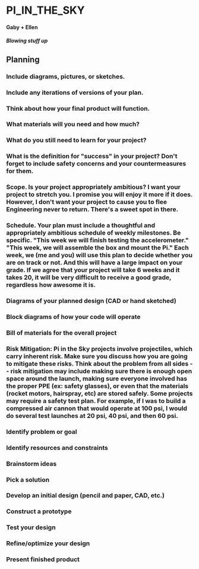 # PI_IN_THE_SKY

#### Gaby + Ellen 
#### *Blowing stuff up*

## Planning

### Include diagrams, pictures, or sketches.  
### Include any iterations of versions of your plan.  
### Think about how your final product will function.  
### What materials will you need and how much?  
### What do you still need to learn for your project?
### What is the definition for "success" in your project? Don't forget to include safety concerns and your countermeasures for them. 


### Scope.  Is your project appropriately ambitious?  I want your project to stretch you.  I promise you will enjoy it more if it does.  However, I don't want your project to cause you to flee Engineering never to return.  There's a sweet spot in there.

### Schedule.  Your plan must include a thoughtful and appropriately ambitious schedule of weekly milestones.  Be specific.  "This week we will finish testing the accelerometer."  "This week, we will assemble the box and mount the Pi."  Each week, we (me and you) will use this plan to decide whether you are on track or not.  And this will have a large impact on your grade.  If we agree that your project will take 6 weeks and it takes 20, it will be very difficult to receive a good grade, regardless how awesome it is.

### Diagrams of your planned design (CAD or hand sketched)
### Block diagrams of how your code will operate
### Bill of materials for the overall project
### Risk Mitigation: Pi in the Sky projects involve projectiles, which carry inherent risk. Make sure you discuss how you are going to mitigate these risks. Think about the problem from all sides -- risk mitigation may include making sure there is enough open space around the launch, making sure everyone involved has the proper PPE (ex: safety glasses), or even that the materials (rocket motors, hairspray, etc) are stored safely. Some projects may require a safety test plan. For example, if I was to build a compressed air cannon that would operate at 100 psi, I would do several test launches at 20 psi, 40 psi, and then 60 psi. 

### Identify problem or goal
### Identify resources and constraints
### Brainstorm ideas
### Pick a solution
### Develop an initial design (pencil and paper, CAD, etc.)
### Construct a prototype
### Test your design
### Refine/optimize your design
### Present finished product

